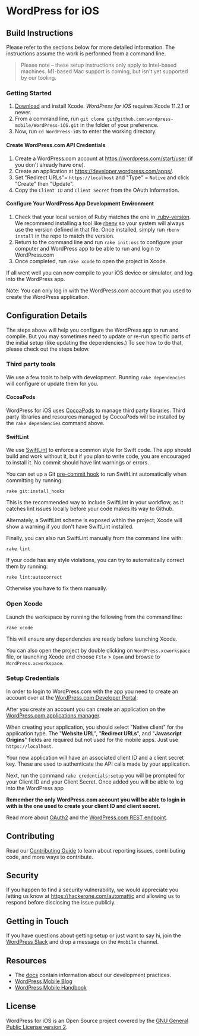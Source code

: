 # WordPress for iOS #

## Build Instructions

Please refer to the sections below for more detailed information. The instructions assume the work is performed from a command line.

> Please note – these setup instructions only apply to Intel-based machines. M1-based Mac support is coming, but isn't yet supported by our tooling.

### Getting Started

1. [Download](https://developer.apple.com/downloads/index.action) and install Xcode. *WordPress for iOS* requires Xcode 11.2.1 or newer.
1. From a command line, run `git clone git@github.com:wordpress-mobile/WordPress-iOS.git` in the folder of your preference.
1. Now, run `cd WordPress-iOS` to enter the working directory.

#### Create WordPress.com API Credentials

1. Create a WordPress.com account at https://wordpress.com/start/user (if you don't already have one).
1. Create an application at https://developer.wordpress.com/apps/.
1. Set "Redirect URLs"= `https://localhost` and "Type" = `Native` and click "Create" then "Update".
1. Copy the `Client ID` and `Client Secret` from the OAuth Information.

#### Configure Your WordPress App Development Environment

1. Check that your local version of Ruby matches the one in [.ruby-version](./.ruby-version). We recommend installing a tool like [rbenv](https://github.com/rbenv/rbenv) so your system will always use the version defined in that file. Once installed, simply run `rbenv install` in the repo to match the version.
1. Return to the command line and run `rake init:oss` to configure your computer and WordPress app to be able to run and login to WordPress.com
1. Once completed, run `rake xcode` to open the project in Xcode.

If all went well you can now compile to your iOS device or simulator, and log into the WordPress app.

Note: You can only log in with the WordPress.com account that you used to create the WordPress application.

## Configuration Details

The steps above will help you configure the WordPress app to run and compile.  But you may sometimes need to update or re-run specific parts of the initial setup (like updating the dependencies.)  To see how to do that, please check out the steps below.

### Third party tools

We use a few tools to help with development. Running `rake dependencies` will configure or update them for you.

#### CocoaPods

WordPress for iOS uses [CocoaPods](http://cocoapods.org/) to manage third party libraries.
Third party libraries and resources managed by CocoaPods will be installed by the `rake dependencies` command above.

#### SwiftLint

We use [SwiftLint](https://github.com/realm/SwiftLint) to enforce a common style for Swift code. The app should build and work without it, but if you plan to write code, you are encouraged to install it. No commit should have lint warnings or errors.

You can set up a Git [pre-commit hook](https://git-scm.com/book/en/v2/Customizing-Git-Git-Hooks) to run SwiftLint automatically when committing by running:

`rake git:install_hooks`

This is the recommended way to include SwiftLint in your workflow, as it catches lint issues locally before your code makes its way to Github.

Alternately, a SwiftLint scheme is exposed within the project; Xcode will show a warning if you don't have SwiftLint installed.

Finally, you can also run SwiftLint manually from the command line with:

`rake lint`

If your code has any style violations, you can try to automatically correct them by running:

`rake lint:autocorrect`

Otherwise you have to fix them manually.

### Open Xcode

Launch the workspace by running the following from the command line:

`rake xcode`

This will ensure any dependencies are ready before launching Xcode.

You can also open the project by double clicking on `WordPress.xcworkspace` file, or launching Xcode and choose `File` > `Open` and browse to `WordPress.xcworkspace`.

### Setup Credentials

In order to login to WordPress.com with the app you need to create an account over at the [WordPress.com Developer Portal](https://developer.wordpress.com).

After you create an account you can create an application on the [WordPress.com applications manager](https://developer.wordpress.com/apps/).

When creating your application, you should select "Native client" for the application type.
The "**Website URL**", "**Redirect URLs**", and "**Javascript Origins**" fields are required but not used for the mobile apps. Just use `https://localhost`.

Your new application will have an associated client ID and a client secret key. These are used to authenticate the API calls made by your application.

Next, run the command `rake credentials:setup` you will be prompted for your Client ID and your Client Secret.  Once added you will be able to log into the WordPress app

**Remember the only WordPress.com account you will be able to login in with is the one used to create your client ID and client secret.**

Read more about [OAuth2](https://developer.wordpress.com/docs/oauth2/) and the [WordPress.com REST endpoint](https://developer.wordpress.com/docs/api/).

## Contributing

Read our [Contributing Guide](CONTRIBUTING.md) to learn about reporting issues, contributing code, and more ways to contribute.

## Security

If you happen to find a security vulnerability, we would appreciate you letting us know at https://hackerone.com/automattic and allowing us to respond before disclosing the issue publicly.

## Getting in Touch ##

If you have questions about getting setup or just want to say hi, join the [WordPress Slack](https://chat.wordpress.org) and drop a message on the `#mobile` channel.

## Resources

- The [docs](docs/) contain information about our development practices.
- [WordPress Mobile Blog](http://make.wordpress.org/mobile)
- [WordPress Mobile Handbook](http://make.wordpress.org/mobile/handbook/)

## License

WordPress for iOS is an Open Source project covered by the [GNU General Public License version 2](LICENSE).
